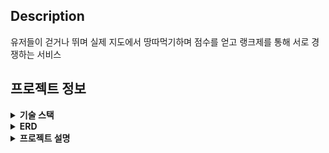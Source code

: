 ## Description
유저들이 걷거나 뛰며 실제 지도에서 땅따먹기하며 점수를 얻고 랭크제를 통해 서로 경쟁하는 서비스

## 프로젝트 정보

<details>
    <summary><b>기술 스택</b></summary>
<div markdown="1">

![project_architecture](https://user-images.githubusercontent.com/68144687/216758811-ebe93272-cae9-49c2-b75e-7d57feb86229.png)
    </div>
</details>

<details>
    <summary><b>ERD</b></summary>
<div markdown="1">

![image](https://user-images.githubusercontent.com/77626299/214998367-c8f2861a-52a9-45c8-9970-c17a9b98b505.png)
    </div>
</details>

<details>
    <summary><b>프로젝트 설명</b></summary>
<div markdown="1">

![image](https://user-images.githubusercontent.com/77626299/214999568-443dee1f-1ee5-44b4-9197-7faf89205946.png)  
![02](https://user-images.githubusercontent.com/77626299/214999579-4b63111b-4499-49f7-8333-6234f7d29dfc.png)  
![03](https://user-images.githubusercontent.com/77626299/214999588-81f4a98a-b9de-4dd2-90c1-46d424ee023a.png)
![04](https://user-images.githubusercontent.com/77626299/214999593-573763f0-e909-4a61-be2c-0ed87de86487.png)
![05](https://user-images.githubusercontent.com/77626299/214999597-60b1b02e-ac02-4222-a1a3-17eaa3d79927.png)
![06](https://user-images.githubusercontent.com/77626299/214999603-a8eb2ac1-e386-4c36-9e1c-69cda2a01a92.png)
![07](https://user-images.githubusercontent.com/77626299/214999607-b7b9dab9-5ffb-47d0-8696-a8003b451965.png)
![08](https://user-images.githubusercontent.com/77626299/214999612-3164bde3-4d81-4c14-813a-e2655c8a24e9.png)
![09](https://user-images.githubusercontent.com/77626299/214999620-7787e545-bcfc-4fd1-b192-d4498d502b0e.png)
![10](https://user-images.githubusercontent.com/77626299/214999626-562bbcb8-68af-4bca-93de-f0bb87bb7099.png)
![11](https://user-images.githubusercontent.com/77626299/214999639-29f5133f-1d77-4623-99cf-820ed9ab1281.png)
![12](https://user-images.githubusercontent.com/77626299/214999647-d7297159-55ae-4a0d-824e-a49dc016da4c.png)
![13](https://user-images.githubusercontent.com/77626299/214999669-333973af-5620-4637-bac5-dc322efe8f4c.png)
    </div>
</details>

